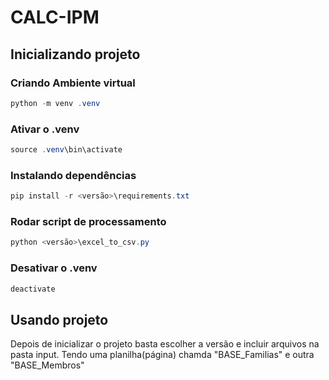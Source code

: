 # CALC-IPM

## Inicializando projeto

### Criando Ambiente virtual

```powershell
python -m venv .venv
```

### Ativar o .venv

```powershell
source .venv\bin\activate
```

### Instalando dependências

```powershell
pip install -r <versão>\requirements.txt
```

### Rodar script de processamento

```powershell
python <versão>\excel_to_csv.py
```

### Desativar o .venv

```powershell
deactivate
```

## Usando projeto

Depois de inicializar o projeto basta escolher a versão e incluir arquivos na pasta input. Tendo uma planilha(página) chamda "BASE_Familias" e outra "BASE_Membros"
